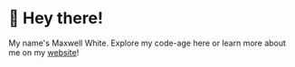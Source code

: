 # 👋 Hey there!

 My name's Maxwell White. Explore my code-age here or learn more about me on my [website](https://maxs.link/)!
 
